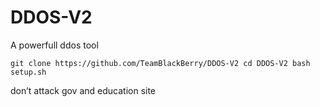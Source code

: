 # DDOS-V2
A powerfull ddos tool 

`git clone https://github.com/TeamBlackBerry/DDOS-V2
 cd DDOS-V2
 bash setup.sh`

 don’t attack gov and education site 
